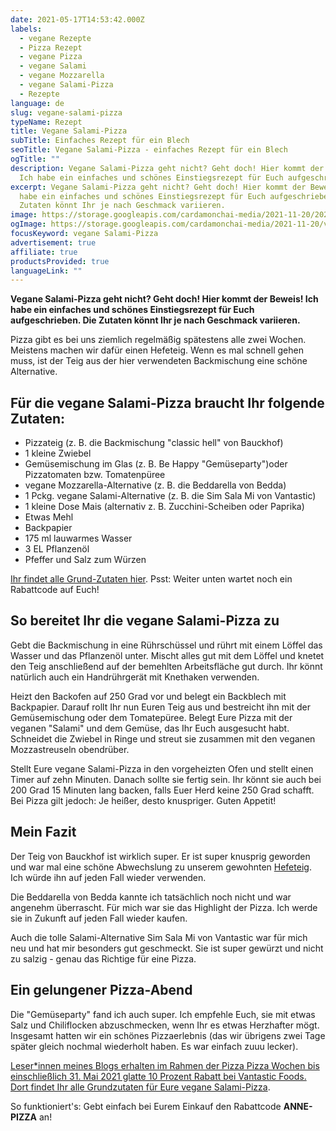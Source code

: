 ```yaml
---
date: 2021-05-17T14:53:42.000Z
labels:
  - vegane Rezepte
  - Pizza Rezept
  - vegane Pizza
  - vegane Salami
  - vegane Mozzarella
  - vegane Salami-Pizza
  - Rezepte
language: de
slug: vegane-salami-pizza
typeName: Rezept
title: Vegane Salami-Pizza
subTitle: Einfaches Rezept für ein Blech
seoTitle: Vegane Salami-Pizza - einfaches Rezept für ein Blech
ogTitle: ""
description: Vegane Salami-Pizza geht nicht? Geht doch! Hier kommt der Beweis!
  Ich habe ein einfaches und schönes Einstiegsrezept für Euch aufgeschrieben.
excerpt: Vegane Salami-Pizza geht nicht? Geht doch! Hier kommt der Beweis! Ich
  habe ein einfaches und schönes Einstiegsrezept für Euch aufgeschrieben. Die
  Zutaten könnt Ihr je nach Geschmack variieren.
image: https://storage.googleapis.com/cardamonchai-media/2021-11-20/2021-05-17-pizza-75-jpg-imagine-b86808_bb8547_1024_768/640.webp
ogImage: https://storage.googleapis.com/cardamonchai-media/2021-11-20/vegane-salami-pizza-jpg-imagine-b86808_bb7e38_1200_628/640.webp
focusKeyword: vegane Salami-Pizza
advertisement: true
affiliate: true
productsProvided: true
languageLink: ""
---
```


**Vegane Salami-Pizza geht nicht? Geht doch! Hier kommt der Beweis! Ich habe ein einfaches und schönes Einstiegsrezept für Euch aufgeschrieben. Die Zutaten könnt Ihr je nach Geschmack variieren.**

Pizza gibt es bei uns ziemlich regelmäßig spätestens alle zwei Wochen. Meistens machen wir dafür einen Hefeteig. Wenn es mal schnell gehen muss, ist der Teig aus der hier verwendeten Backmischung eine schöne Alternative.

## Für die vegane Salami-Pizza braucht Ihr folgende Zutaten:

- Pizzateig (z. B. die Backmischung "classic hell" von Bauckhof)
- 1 kleine Zwiebel
- Gemüsemischung im Glas (z. B. Be Happy "Gemüseparty")oder Pizzatomaten bzw. Tomatenpüree
- vegane Mozzarella-Alternative (z. B. die Beddarella von Bedda)
- 1 Pckg. vegane Salami-Alternative (z. B. die Sim Sala Mi von Vantastic)
- 1 kleine Dose Mais (alternativ z. B. Zucchini-Scheiben oder Paprika)
- Etwas Mehl
- Backpapier
- 175 ml lauwarmes Wasser
- 3 EL Pflanzenöl
- Pfeffer und Salz zum Würzen

[Ihr findet alle Grund-Zutaten hier](https://www.awin1.com/cread.php?awinmid=15953&awinaffid=632580&ued=https%3A%2F%2Fserv.linkster.co%2Fr%2F9a5wSzDd). Psst: Weiter unten wartet noch ein Rabattcode auf Euch!

<Gallery name="vegane-salami-pizza-1" />

## So bereitet Ihr die vegane Salami-Pizza zu

Gebt die Backmischung in eine Rührschüssel und rührt mit einem Löffel das Wasser und das Pflanzenöl unter. Mischt alles gut mit dem Löffel und knetet den Teig anschließend auf der bemehlten Arbeitsfläche gut durch. Ihr könnt natürlich auch ein Handrührgerät mit Knethaken verwenden.

Heizt den Backofen auf 250 Grad vor und belegt ein Backblech mit Backpapier. Darauf rollt Ihr nun Euren Teig aus und bestreicht ihn mit der Gemüsemischung oder dem Tomatepüree. Belegt Eure Pizza mit der veganen "Salami" und dem Gemüse, das Ihr Euch ausgesucht habt. Schneidet die Zwiebel in Ringe und streut sie zusammen mit den veganen Mozzastreuseln obendrüber.

Stellt Eure vegane Salami-Pizza in den vorgeheizten Ofen und stellt einen Timer auf zehn Minuten. Danach sollte sie fertig sein. Ihr könnt sie auch bei 200 Grad 15 Minuten lang backen, falls Euer Herd keine 250 Grad schafft. Bei Pizza gilt jedoch: Je heißer, desto knuspriger. Guten Appetit!

## Mein Fazit

Der Teig von Bauckhof ist wirklich super. Er ist super knusprig geworden und war mal eine schöne Abwechslung zu unserem gewohnten [Hefeteig](/2021/01/hefe-ist-vegan/). Ich würde ihn auf jeden Fall wieder verwenden.

Die Beddarella von Bedda kannte ich tatsächlich noch nicht und war angenehm überrascht. Für mich war sie das Highlight der Pizza. Ich werde sie in Zukunft auf jeden Fall wieder kaufen.

Auch die tolle Salami-Alternative Sim Sala Mi von Vantastic war für mich neu und hat mir besonders gut geschmeckt. Sie ist super gewürzt und nicht zu salzig - genau das Richtige für eine Pizza.

## Ein gelungener Pizza-Abend

Die "Gemüseparty" fand ich auch super. Ich empfehle Euch, sie mit etwas Salz und Chiliflocken abzuschmecken, wenn Ihr es etwas Herzhafter mögt. Insgesamt hatten wir ein schönes Pizzaerlebnis (das wir übrigens zwei Tage später gleich nochmal wiederholt haben. Es war einfach zuuu lecker).

[Leser\*innen meines Blogs erhalten im Rahmen der Pizza Pizza Wochen bis einschließlich 31. Mai 2021 glatte 10 Prozent Rabatt bei Vantastic Foods. Dort findet Ihr alle Grundzutaten für Eure vegane Salami-Pizza](https://www.awin1.com/cread.php?awinmid=15953&awinaffid=632580&ued=https%3A%2F%2Fserv.linkster.co%2Fr%2F9a5wSzDd).

So funktioniert's: Gebt einfach bei Eurem Einkauf den Rabattcode **ANNE-PIZZA** an!

<Gallery name="vegane-salami-pizza-2" />
